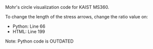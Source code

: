 Mohr's circle visualization code for KAIST MS360.

To change the length of the stress arrows, change the ratio value on:
* Python: Line 66
* HTML: Line 199

Note: Python code is OUTDATED

